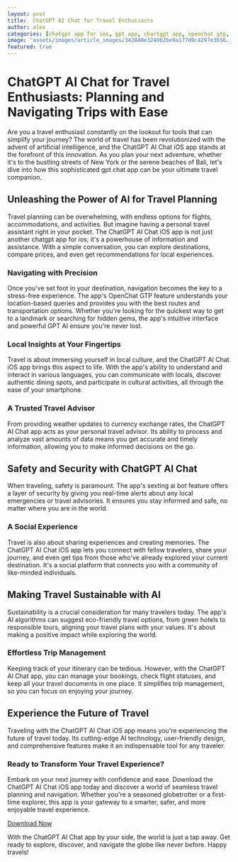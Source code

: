 ```yaml
---
layout: post
title:  ChatGPT AI Chat for Travel Enthusiasts
author: alex
categories: [chatgpt app for ios, gpt app, chartgpt app, openchat gtp, gpt chat app, openai chat gpt app, sexting ai bot]
image: "assets/images/article_images/342840e3240b2be9a177d0c4297e3b56.jpg"
featured: true
---
```


# ChatGPT AI Chat for Travel Enthusiasts: Planning and Navigating Trips with Ease

Are you a travel enthusiast constantly on the lookout for tools that can simplify your journey? The world of travel has been revolutionized with the advent of artificial intelligence, and the ChatGPT AI Chat iOS app stands at the forefront of this innovation. As you plan your next adventure, whether it's to the bustling streets of New York or the serene beaches of Bali, let's dive into how this sophisticated gpt chat app can be your ultimate travel companion.

## Unleashing the Power of AI for Travel Planning

Travel planning can be overwhelming, with endless options for flights, accommodations, and activities. But imagine having a personal travel assistant right in your pocket. The ChatGPT AI Chat iOS app is not just another chatgpt app for ios; it's a powerhouse of information and assistance. With a simple conversation, you can explore destinations, compare prices, and even get recommendations for local experiences.

### Navigating with Precision

Once you've set foot in your destination, navigation becomes the key to a stress-free experience. The app's OpenChat GTP feature understands your location-based queries and provides you with the best routes and transportation options. Whether you're looking for the quickest way to get to a landmark or searching for hidden gems, the app's intuitive interface and powerful GPT AI ensure you're never lost.

### Local Insights at Your Fingertips

Travel is about immersing yourself in local culture, and the ChatGPT AI Chat iOS app brings this aspect to life. With the app's ability to understand and interact in various languages, you can communicate with locals, discover authentic dining spots, and participate in cultural activities, all through the ease of your smartphone.

### A Trusted Travel Advisor

From providing weather updates to currency exchange rates, the ChatGPT AI Chat app acts as your personal travel advisor. Its ability to process and analyze vast amounts of data means you get accurate and timely information, allowing you to make informed decisions on the go.

## Safety and Security with ChatGPT AI Chat

When traveling, safety is paramount. The app's sexting ai bot feature offers a layer of security by giving you real-time alerts about any local emergencies or travel advisories. It ensures you stay informed and safe, no matter where you are in the world.

### A Social Experience

Travel is also about sharing experiences and creating memories. The ChatGPT AI Chat iOS app lets you connect with fellow travelers, share your journey, and even get tips from those who've already explored your current destination. It's a social platform that connects you with a community of like-minded individuals.

## Making Travel Sustainable with AI

Sustainability is a crucial consideration for many travelers today. The app's AI algorithms can suggest eco-friendly travel options, from green hotels to responsible tours, aligning your travel plans with your values. It's about making a positive impact while exploring the world.

### Effortless Trip Management

Keeping track of your itinerary can be tedious. However, with the ChatGPT AI Chat app, you can manage your bookings, check flight statuses, and keep all your travel documents in one place. It simplifies trip management, so you can focus on enjoying your journey.

## Experience the Future of Travel

Traveling with the ChatGPT AI Chat iOS app means you're experiencing the future of travel today. Its cutting-edge AI technology, user-friendly design, and comprehensive features make it an indispensable tool for any traveler.

### Ready to Transform Your Travel Experience?

Embark on your next journey with confidence and ease. Download the ChatGPT AI Chat iOS app today and discover a world of seamless travel planning and navigation. Whether you're a seasoned globetrotter or a first-time explorer, this app is your gateway to a smarter, safer, and more enjoyable travel experience.

[Download Now](https://apps.apple.com/us/app/ai-ask-chat-with-ai-bots/id6472484891)

With the ChatGPT AI Chat app by your side, the world is just a tap away. Get ready to explore, discover, and navigate the globe like never before. Happy travels!